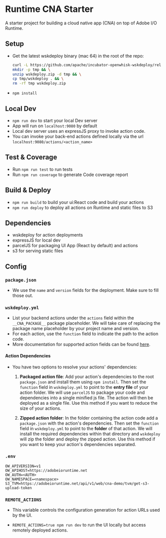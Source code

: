 # Runtime CNA Starter
A starter project for building a cloud native app (CNA) on top of Adobe I/O Runtime.

## Setup
-  Get the latest wskdeploy binary (mac 64) in the root of the repo: 
    ```bash
    curl -L https://github.com/apache/incubator-openwhisk-wskdeploy/releases/download/latest/openwhisk_wskdeploy-latest-mac-amd64.zip -o wskdeploy.zip && \
    mkdir -p tmp && \
    unzip wskdeploy.zip -d tmp && \
    cp tmp/wskdeploy . && \
    rm -rf tmp wskdeploy.zip
    ```

- `npm install`

## Local Dev
- `npm run dev` to start your local Dev server
- App will run on `localhost:9080` by default
- Local dev server uses an expressJS proxy to invoke action code.
- You can invoke your back-end actions defined locally via the url `localhost:9080/actions/<action_name>`

## Test & Coverage
- Run `npm run test` to run tests
- Run `npm run coverage` to generate Code coverage report

## Build & Deploy
- `npm run build` to build your ui:React code and build your actions
- `npm run deploy` to deploy all actions on Runtime and static files to S3

## Dependencies
- wskdeploy for action deployments
- expressJS for local dev
- parcelJS for packaging UI App (React by default) and actions
- s3 for serving static files

## Config

### `package.json `

- We use the `name` and `version` fields for the deployment. Make sure to fill
those out.

### `wskdeploy.yml`

- List your backend actions under the `actions` field within the `__CNA_PACKAGE__`
package placeholder. We will take care of replacing the package name placeholder
by your project name and version.
- For each action, use the `function` field to indicate the path to the action
code.
- More documentation for supported action fields can be found
[here](https://github.com/apache/incubator-openwhisk-wskdeploy/blob/master/specification/html/spec_actions.md#actions).

#### Action Dependencies

- You have two options to resolve your actions' dependencies:

  1. **Packaged action file**: Add your action's dependencies to the root
   `package.json` and install them using `npm install`. Then set the `function`
   field in `wskdeploy.yml` to point to the **entry file** of your action
   folder. We will use `parcelJS` to package your code and dependencies into a
   single minified js file. The action will then be deployed as a single file.
   Use this method if you want to reduce the size of your actions.

  2. **Zipped action folder**: In the folder containing the action code add a
   `package.json` with the action's dependencies. Then set the `function` field
   in `wskdeploy.yml` to point to the **folder** of that action. We will install
   the required dependencies within that directory and `wskdeploy` will zip the
   folder and deploy the zipped action. Use this method if you want to keep your
   action's dependencies separated.

### `.env`

```
OW_APIVERSION=v1
OW_APIHOST=https://adobeioruntime.net
OW_AUTH=<AUTH>
OW_NAMESPACE=<namespace>
S3_TVM=https://adobeioruntime.net/api/v1/web/cna-demo/tvm/get-s3-upload-token
```

### `REMOTE_ACTIONS`
- This variable controls the configuration generation for action URLs used by the
UI.

- `REMOTE_ACTIONS=true npm run dev` to run the UI locally but access
remotely deployed actions.
